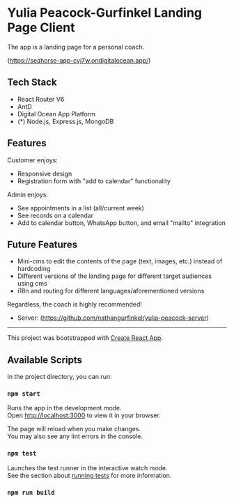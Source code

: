 # Yulia Peacock-Gurfinkel Landing Page Client

The app is a landing page for a personal coach.

(https://seahorse-app-cyj7w.ondigitalocean.app/)

## Tech Stack

- React Router V6
- AntD
- Digital Ocean App Platform
- (\*) Node.js, Express.js, MongoDB

## Features

Customer enjoys:

- Responsive design
- Registration form with "add to calendar" functionality

Admin enjoys:

- See appointments in a list (all/current week)
- See records on a calendar
- Add to calendar button, WhatsApp button, and email "mailto" integration

## Future Features

- Mini-cms to edit the contents of the page (text, images, etc.) instead of hardcoding
- Different versions of the landing page for different target audiences using cms
- i18n and routing for different languages/aforementioned versions

Regardless, the coach is highly recommended!

- Server: (https://github.com/nathangurfinkel/yulia-peacock-server)

---

This project was bootstrapped with [Create React App](https://github.com/facebook/create-react-app).

## Available Scripts

In the project directory, you can run:

### `npm start`

Runs the app in the development mode.\
Open [http://localhost:3000](http://localhost:3000) to view it in your browser.

The page will reload when you make changes.\
You may also see any lint errors in the console.

### `npm test`

Launches the test runner in the interactive watch mode.\
See the section about [running tests](https://facebook.github.io/create-react-app/docs/running-tests) for more information.

### `npm run build`

